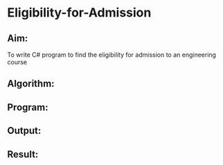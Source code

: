# Eligibility-for-Admission

## Aim:
To write C# program to find the eligibility for admission to an engineering course

## Algorithm:

## Program:




## Output:



## Result:
